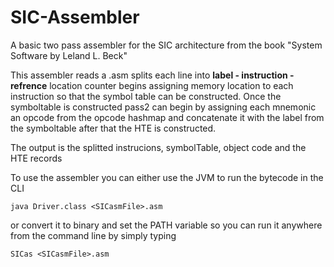# SIC-Assembler
A basic two pass assembler for the SIC architecture from the book "System Software by Leland L. Beck"

This assembler reads a .asm splits each line into **label - instruction - refrence** location counter begins assigning memory location to each instruction so that the symbol table can be constructed. Once the symboltable is constructed pass2 can begin by assigning each mnemonic an opcode from the opcode hashmap and concatenate it with the label from the symboltable after that the HTE is constructed.

The output is the splitted instrucions, symbolTable, object code and the HTE records

To use the assembler you can either use the JVM to run the bytecode in the CLI
```
java Driver.class <SICasmFile>.asm
```
or convert it to binary and set the PATH variable so you can run it anywhere from the command line by simply typing
```
SICas <SICasmFile>.asm
```

  
